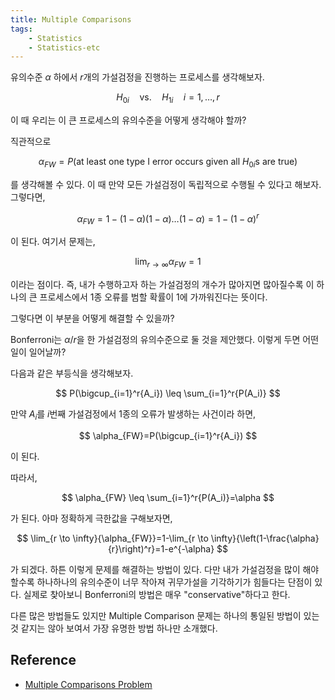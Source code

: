 ```yaml
---
title: Multiple Comparisons
tags:
    - Statistics
    - Statistics-etc
---
```


유의수준 $\alpha$ 하에서 $r$개의 가설검정을 진행하는 프로세스를 생각해보자.

$$
H_{0i} \quad \text{vs.} \quad H_{1i} \quad i=1,\dots,r
$$

이 때 우리는 이 큰 프로세스의 유의수준을 어떻게 생각해야 할까?

<!--more-->

직관적으로

$$
\alpha_{FW} = P(\text{at least one type I error occurs given all }H_{0i}\text{s are true})
$$

를 생각해볼 수 있다. 이 때 만약 모든 가설검정이 독립적으로 수행될 수 있다고 해보자. 그렇다면,

$$
\alpha_{FW}=1-(1-\alpha)(1-\alpha)\dots(1-\alpha)=1-(1-\alpha)^r
$$

이 된다. 여기서 문제는,

$$
\lim_{r \to \infty}{\alpha_{FW}}=1
$$

이라는 점이다. 즉, 내가 수행하고자 하는 가설검정의 개수가 많아지면 많아질수록 이 하나의 큰 프로세스에서 1종 오류를 범할 확률이 1에 가까워진다는 뜻이다.

그렇다면 이 부분을 어떻게 해결할 수 있을까?

Bonferroni는 $\alpha/r$을 한 가설검정의 유의수준으로 둘 것을 제안했다. 이렇게 두면 어떤 일이 일어날까?

다음과 같은 부등식을 생각해보자.

$$
P(\bigcup_{i=1}^r{A_i}) \leq \sum_{i=1}^r{P(A_i)}
$$

만약 $A_i$를 $i$번째 가설검정에서 1종의 오류가 발생하는 사건이라 하면,

$$
\alpha_{FW}=P(\bigcup_{i=1}^r{A_i})
$$

이 된다.

따라서,

$$
\alpha_{FW} \leq \sum_{i=1}^r{P(A_i)}=\alpha
$$

가 된다. 아마 정확하게 극한값을 구해보자면,

$$
\lim_{r \to \infty}{\alpha_{FW}}=1-\lim_{r \to \infty}{\left(1-\frac{\alpha}{r}\right)^r}=1-e^{-\alpha}
$$

가 되겠다. 하튼 이렇게 문제를 해결하는 방법이 있다. 다만 내가 가설검정을 많이 해야할수록 하나하나의 유의수준이 너무 작아져 귀무가설을 기각하기가 힘들다는 단점이 있다. 실제로 찾아보니 Bonferroni의 방법은 매우 "conservative"하다고 한다.

다른 많은 방법들도 있지만 Multiple Comparison 문제는 하나의 통일된 방법이 있는 것 같지는 않아 보여서 가장 유명한 방법 하나만 소개했다.

## Reference

* <a href="https://en.wikipedia.org/wiki/Multiple_comparisons_problem">Multiple Comparisons Problem</a>